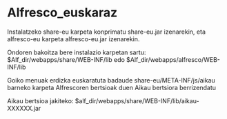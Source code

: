 # Alfresco_euskaraz

Instalatzeko share-eu karpeta konprimatu share-eu.jar izenarekin, eta alfresco-eu karpeta alfresco-eu.jar izenarekin.

Ondoren bakoitza bere instalazio karpetan sartu: $Alf_dir/webapps/share/WEB-INF/lib edo $Alf_dir/webapps/alfresco/WEB-INF/lib

Goiko menuak erdizka euskaratuta badaude share-eu/META-INF/js/aikau barneko karpeta Alfrescoren bertsioak duen Aikau bertsiora berrizendatu

Aikau bertsioa jakiteko: $alf_dir/webapps/share/WEB-INF/lib/aikau-XXXXXX.jar
